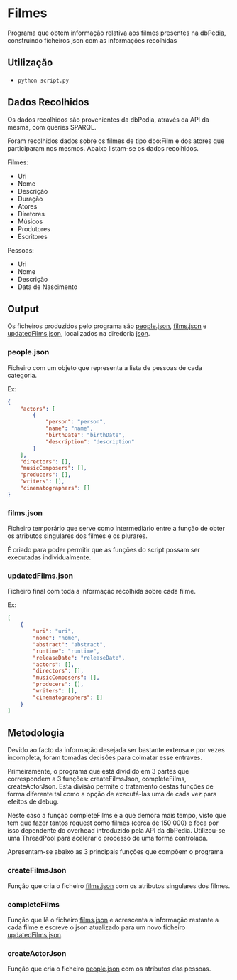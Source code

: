 # Filmes

Programa que obtem informação relativa aos filmes presentes na dbPedia, construindo ficheiros json com as informações recolhidas

## Utilização

*  ```python script.py``` 

## Dados Recolhidos

Os dados recolhidos são provenientes da dbPedia, através da API da mesma, com queries SPARQL.

Foram recolhidos dados sobre os filmes de tipo dbo:Film e dos atores que participaram nos mesmos. Abaixo listam-se os dados recolhidos.

Filmes:

* Uri
* Nome
* Descrição
* Duração
* Atores
* Diretores
* Músicos
* Produtores
* Escritores

Pessoas:

* Uri
* Nome
* Descrição
* Data de Nascimento

## Output

Os ficheiros produzidos pelo programa são [people.json](json/people.json), [films.json](json/films.json) e [updatedFilms.json](json/updatedFilms.json), localizados na diredoria [json](json).

### people.json

Ficheiro com um objeto que representa a lista de pessoas de cada categoria.

Ex:
```json
{
    "actors": [
        {
            "person": "person",
            "name": "name",
            "birthDate": "birthDate",
            "description": "description"
        }
    ],
    "directors": [],
    "musicComposers": [],
    "producers": [],
    "writers": [],
    "cinematographers": []
}
```

### films.json

Ficheiro temporário que serve como intermediário entre a função de obter os atributos singulares dos filmes e os plurares.

É criado para poder permitir que as funções do script possam ser executadas individualmente.

### updatedFilms.json

Ficheiro final com toda a informação recolhida sobre cada filme.

Ex:
```json
[
    {
        "uri": "uri",
        "nome": "nome",
        "abstract": "abstract",
        "runtime": "runtime",
        "releaseDate": "releaseDate",
        "actors": [],
        "directors": [],
        "musicComposers": [],
        "producers": [],
        "writers": [],
        "cinematographers": []
    }
]
```

## Metodologia

Devido ao facto da informação desejada ser bastante extensa e por vezes incompleta, foram tomadas decisões para colmatar esse entraves. 

Primeiramente, o programa que está dividido em 3 partes que correspondem a 3 funções: createFilmsJson, completeFilms, createActorJson. Esta divisão permite o tratamento destas funções de forma diferente tal como a opção de executá-las uma de cada vez para efeitos de debug.

Neste caso a função completeFilms é a que demora mais tempo, visto que tem que fazer tantos request como filmes (cerca de 150 000) e foca por isso dependente do overhead introduzido pela API da dbPedia. Utilizou-se uma ThreadPool para acelerar o processo de uma forma controlada.

Apresentam-se abaixo as 3 principais funções que compõem o programa

### createFilmsJson

Função que cria o ficheiro [films.json](json/films.json) com os atributos singulares dos filmes. 

### completeFilms

Função que lê o ficheiro [films.json](json/films.json) e acrescenta a informação restante a cada filme e escreve o json atualizado para um novo ficheiro [updatedFilms.json](json/updatedFilms.json).

### createActorJson

Função que cria o ficheiro [people.json](json/people.json) com os atributos das pessoas.

